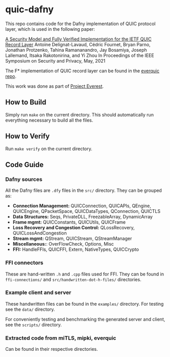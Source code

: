 # quic-dafny

This repo contains code for the Dafny implementation of QUIC protocol layer, which is used in the following paper:

[A Security Model and Fully Verified Implementation for the IETF QUIC Record Layer](http://www.andrew.cmu.edu/user/bparno/papers/quic-record.pdf)
Antoine Delignat-Lavaud, Cédric Fournet, Bryan Parno, Jonathan Protzenko, Tahina Ramananandro, Jay Bosamiya, Joseph Lallemand, Itsaka Rakotonirina, and Yi Zhou
In Proceedings of the IEEE Symposium on Security and Privacy, May, 2021

The F* implementation of QUIC record layer can be found in the [everquic repo](https://github.com/project-everest/everquic-crypto).

This work was done as part of [Project Everest](https://project-everest.github.io/).

## How to Build

Simply run `make` on the current directory. This should automatically run everything necessary to build all the files.

## How to Verify

Run `make verify` on the current directory.

## Code Guide

### Dafny sources

All the Dafny files are `.dfy` files in the `src/` directory. They can be grouped as:

+ **Connection Management:** QUICConnection, QUICAPIs, QEngine, QUICEngine, QPacketSpace, QUICDataTypes, QConnection, QUICTLS
+ **Data Structures:** Seqs, PrivateDLL, FreezableArray, DynamicArray
+ **Frame mgmt:** QUICConstants, QUICUtils, QUICFrame
+ **Loss Recovery and Congestion Control:** QLossRecovery, QUICLossAndCongestion
+ **Stream mgmt:** QStream, QUICStream, QStreamManager
+ **Miscellaneous:**: OverFlowCheck, Options, Misc
+ **FFI:** HandleFFIs, QUICFFI, Extern, NativeTypes, QUICCrypto

### FFI connectors

These are hand-written `.h` and `.cpp` files used for FFI. They can be
found in `ffi-connections/` and `src/handwritten-dot-h-files/`
directories.

### Example client and server

These handwritten files can be found in the `examples/` directory. For
testing see the `data/` directory.

For conveniently testing and benchmarking the generated server and
client, see the `scripts/` directory.

### Extracted code from miTLS, mipki, everquic

Can be found in their respective directories. 
